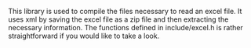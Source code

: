 This library is used to compile the files necessary to read an excel file.
It uses xml by saving the excel file as a zip file and then extracting the
necessary information.
The functions defined in include/excel.h is rather straightforward if you
would like to take a look.
